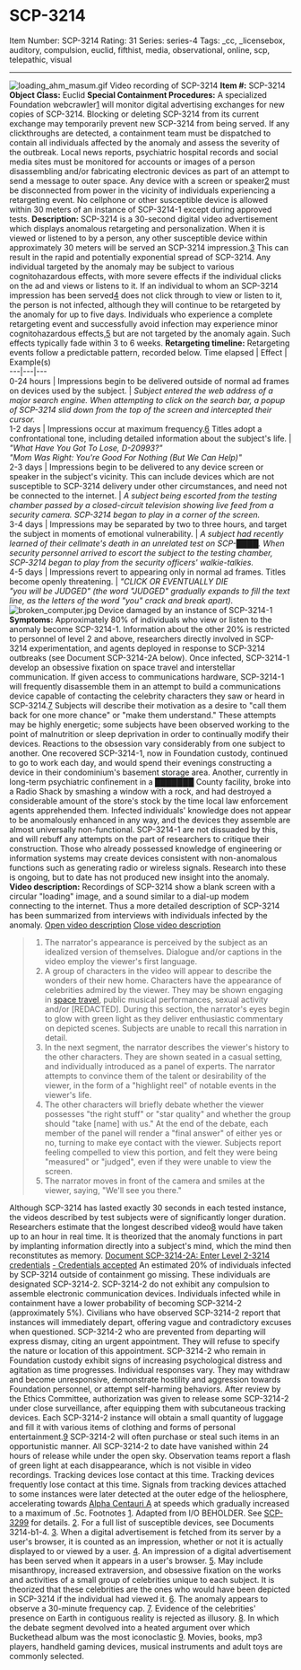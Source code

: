 # SCP-3214
Item Number: SCP-3214
Rating: 31
Series: series-4
Tags: _cc, _licensebox, auditory, compulsion, euclid, fifthist, media, observational, online, scp, telepathic, visual

---

![loading_ahm_masum.gif](https://scp-wiki.wdfiles.com/local--files/scp-3214/loading_ahm_masum.gif)
Video recording of SCP-3214
**Item #:** SCP-3214
**Object Class:** Euclid
**Special Containment Procedures:** A specialized Foundation webcrawler[1](javascript:;) will monitor digital advertising exchanges for new copies of SCP-3214. Blocking or deleting SCP-3214 from its current exchange may temporarily prevent new SCP-3214 from being served.
If any clickthroughs are detected, a containment team must be dispatched to contain all individuals affected by the anomaly and assess the severity of the outbreak. Local news reports, psychiatric hospital records and social media sites must be monitored for accounts or images of a person disassembling and/or fabricating electronic devices as part of an attempt to send a message to outer space. Any device with a screen or speaker[2](javascript:;) must be disconnected from power in the vicinity of individuals experiencing a retargeting event. No cellphone or other susceptible device is allowed within 30 meters of an instance of SCP-3214-1 except during approved tests.
**Description:** SCP-3214 is a 30-second digital video advertisement which displays anomalous retargeting and personalization. When it is viewed or listened to by a person, any other susceptible device within approximately 30 meters will be served an SCP-3214 impression.[3](javascript:;) This can result in the rapid and potentially exponential spread of SCP-3214. Any individual targeted by the anomaly may be subject to various cognitohazardous effects, with more severe effects if the individual clicks on the ad and views or listens to it.
If an individual to whom an SCP-3214 impression has been served[4](javascript:;) does not click through to view or listen to it, the person is not infected, although they will continue to be retargeted by the anomaly for up to five days. Individuals who experience a complete retargeting event and successfully avoid infection may experience minor cognitohazardous effects,[5](javascript:;) but are not targeted by the anomaly again. Such effects typically fade within 3 to 6 weeks.
**Retargeting timeline:** Retargeting events follow a predictable pattern, recorded below.
Time elapsed | Effect | Example(s)  
---|---|---  
0-24 hours | Impressions begin to be delivered outside of normal ad frames on devices used by the subject. | _Subject entered the web address of a major search engine. When attempting to click on the search bar, a popup of SCP-3214 slid down from the top of the screen and intercepted their cursor._  
1-2 days | Impressions occur at maximum frequency.[6](javascript:;) Titles adopt a confrontational tone, including detailed information about the subject's life. | _"What Have You Got To Lose, D-20993?"  
"Mom Was Right: You're Good For Nothing (But We Can Help)"_  
2-3 days | Impressions begin to be delivered to any device screen or speaker in the subject's vicinity. This can include devices which are not susceptible to SCP-3214 delivery under other circumstances, and need not be connected to the internet. | _A subject being escorted from the testing chamber passed by a closed-circuit television showing live feed from a security camera. SCP-3214 began to play in a corner of the screen._  
3-4 days | Impressions may be separated by two to three hours, and target the subject in moments of emotional vulnerability. | _A subject had recently learned of their cellmate's death in an unrelated test on SCP-████. When security personnel arrived to escort the subject to the testing chamber, SCP-3214 began to play from the security officers' walkie-talkies._  
4-5 days | Impressions revert to appearing only in normal ad frames. Titles become openly threatening. | _"CLICK OR EVENTUALLY DIE  
"you will be JUDGED" (the word "JUDGED" gradually expands to fill the text line, as the letters of the word "you" crack and break apart)._  
![broken_computer.jpg](https://scp-wiki.wdfiles.com/local--files/scp-3214/broken_computer.jpg)
Device damaged by an instance of SCP-3214-1
**Symptoms:** Approximately 80% of individuals who view or listen to the anomaly become SCP-3214-1. Information about the other 20% is restricted to personnel of level 2 and above, researchers directly involved in SCP-3214 experimentation, and agents deployed in response to SCP-3214 outbreaks (see Document SCP-3214-2A below).
Once infected, SCP-3214-1 develop an obsessive fixation on space travel and interstellar communication. If given access to communications hardware, SCP-3214-1 will frequently disassemble them in an attempt to build a communications device capable of contacting the celebrity characters they saw or heard in SCP-3214.[7](javascript:;) Subjects will describe their motivation as a desire to "call them back for one more chance" or "make them understand." These attempts may be highly energetic; some subjects have been observed working to the point of malnutrition or sleep deprivation in order to continually modify their devices. Reactions to the obsession vary considerably from one subject to another. One recovered SCP-3214-1, now in Foundation custody, continued to go to work each day, and would spend their evenings constructing a device in their condominium's basement storage area. Another, currently in long-term psychiatric confinement in a ███████ County facility, broke into a Radio Shack by smashing a window with a rock, and had destroyed a considerable amount of the store's stock by the time local law enforcement agents apprehended them.
Infected individuals' knowledge does not appear to be anomalously enhanced in any way, and the devices they assemble are almost universally non-functional. SCP-3214-1 are not dissuaded by this, and will rebuff any attempts on the part of researchers to critique their construction. Those who already possessed knowledge of engineering or information systems may create devices consistent with non-anomalous functions such as generating radio or wireless signals. Research into these is ongoing, but to date has not produced new insight into the anomaly.
**Video description:** Recordings of SCP-3214 show a blank screen with a circular "loading" image, and a sound similar to a dial-up modem connecting to the internet. Thus a more detailed description of SCP-3214 has been summarized from interviews with individuals infected by the anomaly.
[Open video description](javascript:;)
[Close video description](javascript:;)
>   1. The narrator's appearance is perceived by the subject as an idealized version of themselves. Dialogue and/or captions in the video employ the viewer's first language.
>   2. A group of characters in the video will appear to describe the wonders of their new home. Characters have the appearance of celebrities admired by the viewer. They may be shown engaging in [space travel](http://www.scp-wiki.net/chilly-the-space-trucker), public musical performances, sexual activity and/or [REDACTED]. During this section, the narrator's eyes begin to glow with green light as they deliver enthusiastic commentary on depicted scenes. Subjects are unable to recall this narration in detail.
>   3. In the next segment, the narrator describes the viewer's history to the other characters. They are shown seated in a casual setting, and individually introduced as a panel of experts. The narrator attempts to convince them of the talent or desirability of the viewer, in the form of a "highlight reel" of notable events in the viewer's life.
>   4. The other characters will briefly debate whether the viewer possesses "the right stuff" or "star quality" and whether the group should "take [name] with us." At the end of the debate, each member of the panel will render a "final answer" of either yes or no, turning to make eye contact with the viewer. Subjects report feeling compelled to view this portion, and felt they were being "measured" or "judged", even if they were unable to view the screen.
>   5. The narrator moves in front of the camera and smiles at the viewer, saying, "We'll see you there."
> 

Although SCP-3214 has lasted exactly 30 seconds in each tested instance, the videos described by test subjects were of significantly longer duration. Researchers estimate that the longest described video[8](javascript:;) would have taken up to an hour in real time. It is theorized that the anomaly functions in part by implanting information directly into a subject's mind, which the mind then reconstitutes as memory.
[Document SCP-3214-2A: Enter Level 2-3214 credentials](javascript:;)
[\- Credentials accepted](javascript:;)
An estimated 20% of individuals infected by SCP-3214 outside of containment go missing. These individuals are designated SCP-3214-2. SCP-3214-2 do not exhibit any compulsion to assemble electronic communication devices. Individuals infected while in containment have a lower probability of becoming SCP-3214-2 (approximately 5%). Civilians who have observed SCP-3214-2 report that instances will immediately depart, offering vague and contradictory excuses when questioned. SCP-3214-2 who are prevented from departing will express dismay, citing an urgent appointment. They will refuse to specify the nature or location of this appointment. SCP-3214-2 who remain in Foundation custody exhibit signs of increasing psychological distress and agitation as time progresses. Individual responses vary. They may withdraw and become unresponsive, demonstrate hostility and aggression towards Foundation personnel, or attempt self-harming behaviors.
After review by the Ethics Committee, authorization was given to release some SCP-3214-2 under close surveillance, after equipping them with subcutaneous tracking devices. Each SCP-3214-2 instance will obtain a small quantity of luggage and fill it with various items of clothing and forms of personal entertainment.[9](javascript:;) SCP-3214-2 will often purchase or steal such items in an opportunistic manner.
All SCP-3214-2 to date have vanished within 24 hours of release while under the open sky. Observation teams report a flash of green light at each disappearance, which is not visible in video recordings. Tracking devices lose contact at this time. Tracking devices frequently lose contact at this time. Signals from tracking devices attached to some instances were later detected at the outer edge of the heliosphere, accelerating towards [Alpha Centauri A](http://www.scp-wiki.net/scp-1958) at speeds which gradually increased to a maximum of .5c.
Footnotes
[1](javascript:;). Adapted from I/O BEHOLDER. See [SCP-3299](http://www.scp-wiki.net/scp-3299) for details.
[2](javascript:;). For a full list of susceptible devices, see Documents 3214-b1-4.
[3](javascript:;). When a digital advertisement is fetched from its server by a user's browser, it is counted as an impression, whether or not it is actually displayed to or viewed by a user.
[4](javascript:;). An impression of a digital advertisement has been served when it appears in a user's browser.
[5](javascript:;). May include misanthropy, increased extraversion, and obsessive fixation on the works and activities of a small group of celebrities unique to each subject. It is theorized that these celebrities are the ones who would have been depicted in SCP-3214 if the individual had viewed it.
[6](javascript:;). The anomaly appears to observe a 30-minute frequency cap.
[7](javascript:;). Evidence of the celebrities' presence on Earth in contiguous reality is rejected as illusory.
[8](javascript:;). In which the debate segment devolved into a heated argument over which Buckethead album was the most iconoclastic
[9](javascript:;). Movies, books, mp3 players, handheld gaming devices, musical instruments and adult toys are commonly selected.